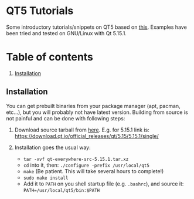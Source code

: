 QT5 Tutorials
============

Some introductory tutorials/snippets on QT5 based on [this](http://zetcode.com/gui/qt5). Examples have been tried and tested on GNU/Linux with Qt 5.15.1.


# Table of contents
1. [Installation](#installation)


## Installation <a name="installation"></a>
You can get prebuilt binaries from your package manager (apt, pacman, etc...), but you will probably not have latest version. Building from source is not painful and can be done with following steps:
1. Download source tarball from [here](https://download.qt.io/official_releases/qt/). E.g. for 5.15.1 link is:
https://download.qt.io/official_releases/qt/5.15/5.15.1/single/

2. Installation goes the usual way:
    * `tar -xvf qt-everywhere-src-5.15.1.tar.xz`
    * `cd` into it, then: `./configure -prefix /usr/local/qt5`
    * `make` (Be patient. This will take several hours to complete!)
    * `sudo make install`
    * Add it to `PATH` on you shell startup file (e.g. `.bashrc`), and source it:
    `PATH=/usr/local/qt5/bin:$PATH`


